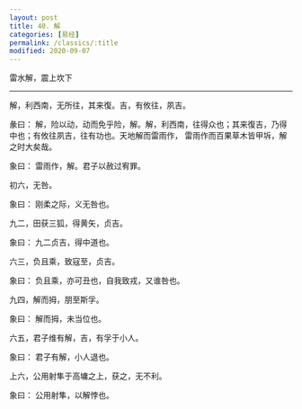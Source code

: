 ```yaml
---
layout: post
title: 40. 解
categories: [易经]
permalink: /classics/:title
modified: 2020-09-07
---
```


雷水解，震上坎下

---

解，利西南，无所往，其来復。吉，有攸往，夙吉。

彖曰： 解，险以动，动而免乎险，解。解，利西南，往得众也；其来復吉，乃得中也；有攸往夙吉，往有功也。天地解而雷雨作，
雷雨作而百果草木皆甲坼，解之时大矣哉。

象曰： 雷雨作，解。君子以赦过宥罪。

初六，无咎。

象曰： 刚柔之际，义无咎也。

九二，田获三狐，得黄矢，贞吉。

象曰： 九二贞吉，得中道也。

六三，负且乘，致寇至，贞吉。

象曰： 负且乘，亦可丑也，自我致戎，又谁咎也。

九四，解而拇，朋至斯孚。

象曰： 解而拇，未当位也。

六五，君子维有解，吉，有孚于小人。

象曰： 君子有解，小人退也。

上六，公用射隼于高墉之上，获之，无不利。

象曰： 公用射隼，以解悖也。
